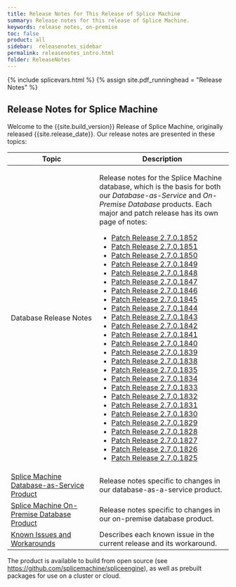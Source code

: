```yaml
---
title: Release Notes for This Release of Splice Machine
summary: Release notes for this release of Splice Machine.
keywords: release notes, on-premise
toc: false
product: all
sidebar:  releasenotes_sidebar
permalink: releasenotes_intro.html
folder: ReleaseNotes
---
```

<section>
<div class="TopicContent" data-swiftype-index="true" markdown="1">
{% include splicevars.html %}
{% assign site.pdf_runninghead = "Release Notes" %}

# Release Notes for Splice Machine

Welcome to the {{site.build_version}} Release of Splice Machine, originally released  {{site.release_date}}. Our release notes are presented in these topics:

<table>
    <col width="40%" />
    <col />
    <thead>
        <tr>
            <th>Topic</th>
            <th>Description</th>
        </tr>
    </thead>
    <tbody>
        <tr>
            <td>Database Release Notes</td>
            <td><p>Release notes for the Splice Machine database, which is the basis for both our <em>Database-as-Service</em> and <em>On-Premise Database</em> products. Each major and patch release has its own page of notes:</p>
            <ul>
                <li><a href="releasenotes_2.7.1852.html">Patch Release 2.7.0.1852</a></li>
                <li><a href="releasenotes_2.7.1851.html">Patch Release 2.7.0.1851</a></li>
                <li><a href="releasenotes_2.7.1850.html">Patch Release 2.7.0.1850</a></li>
                <li><a href="releasenotes_2.7.1849.html">Patch Release 2.7.0.1849</a></li>
                <li><a href="releasenotes_2.7.1848.html">Patch Release 2.7.0.1848</a></li>
                <li><a href="releasenotes_2.7.1847.html">Patch Release 2.7.0.1847</a></li>
                <li><a href="releasenotes_2.7.1846.html">Patch Release 2.7.0.1846</a></li>
                <li><a href="releasenotes_2.7.1845.html">Patch Release 2.7.0.1845</a></li>
                <li><a href="releasenotes_2.7.1844.html">Patch Release 2.7.0.1844</a></li>
                <li><a href="releasenotes_2.7.1843.html">Patch Release 2.7.0.1843</a></li>
                <li><a href="releasenotes_2.7.1842.html">Patch Release 2.7.0.1842</a></li>
                <li><a href="releasenotes_2.7.1841.html">Patch Release 2.7.0.1841</a></li>
                <li><a href="releasenotes_2.7.1840.html">Patch Release 2.7.0.1840</a></li>
                <li><a href="releasenotes_2.7.1839.html">Patch Release 2.7.0.1839</a></li>
                <li><a href="releasenotes_2.7.1838.html">Patch Release 2.7.0.1838</a></li>
                <li><a href="releasenotes_2.7.1835.html">Patch Release 2.7.0.1835</a></li>
                <li><a href="releasenotes_2.7.1834.html">Patch Release 2.7.0.1834</a></li>
                <li><a href="releasenotes_2.7.1833.html">Patch Release 2.7.0.1833</a></li>
                <li><a href="releasenotes_2.7.1832.html">Patch Release 2.7.0.1832</a></li>
                <li><a href="releasenotes_2.7.1831.html">Patch Release 2.7.0.1831</a></li>
                <li><a href="releasenotes_2.7.1830.html">Patch Release 2.7.0.1830</a></li>
                <li><a href="releasenotes_2.7.1829.html">Patch Release 2.7.0.1829</a></li>
                <li><a href="releasenotes_2.7.1828.html">Patch Release 2.7.0.1828</a></li>
                <li><a href="releasenotes_2.7.1827.html">Patch Release 2.7.0.1827</a></li>
                <li><a href="releasenotes_2.7.1826.html">Patch Release 2.7.0.1826</a></li>
                <li><a href="releasenotes_2.7.1825.html">Patch Release 2.7.0.1825</a></li>
            </ul>
            </td>
        </tr>
        <tr>
            <td><a href="releasenotes_dbaas.html">Splice Machine Database-as-Service Product</a></td>
            <td>Release notes specific to changes in our database-as-a-service product.</td>
        </tr>
        <tr>
            <td><a href="releasenotes_onprem.html">Splice Machine On-Premise Database Product</a></td>
            <td>Release notes specific to changes in our on-premise database product.</td>
        </tr>
        <tr>
            <td><a href="releasenotes_workarounds.html">Known Issues and Workarounds</a></td>
            <td>Describes each known issue in the current release and its workaround.</td>
        </tr>
    </tbody>
</table>

The product is available to build from open source (see <https://github.com/splicemachine/spliceengine>), as well as prebuilt packages for use on a cluster or cloud.

</div>
</section>
